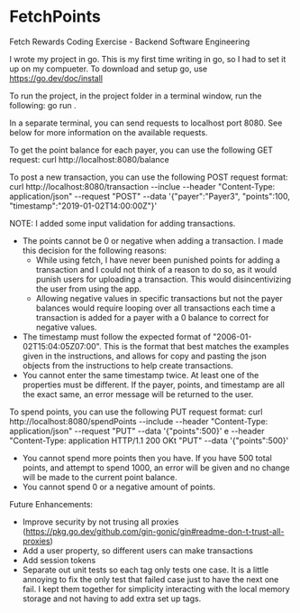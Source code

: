 # FetchPoints
Fetch Rewards Coding Exercise - Backend Software Engineering

I wrote my project in go.  This is my first time writing in go, so I had to set it up on my compueter.
To download and setup go, use https://go.dev/doc/install

To run the project, in the project folder in a terminal window, run the following:
go run .

In a separate terminal, you can send requests to localhost port 8080. See below for more information on the available requests.

To get the point balance for each payer, you can use the following GET request:
curl http://localhost:8080/balance

To post a new transaction, you can use the following POST request format:
curl http://localhost:8080/transaction --inclue --header "Content-Type: application/json" --request "POST" --data '{"payer":"Payer3", "points":100,  "timestamp":"2019-01-02T14:00:00Z"}'

NOTE: I added some input validation for adding transactions.
- The points cannot be 0 or negative when adding a transaction. I made this decision for the following reasons:
	* While using fetch, I have never been punished points for adding a transaction and I could not think of a reason to do so, as it would punish users for uploading a transaction.  This would disincentivizing the user from using the app.
	* Allowing negative values in specific transactions but not the payer balances would require looping over all transactions each time a transaction is added for a payer with a 0 balance to correct for negative values.  
- The timestamp must follow the expected format of "2006-01-02T15:04:05Z07:00".  This is the format that best matches the examples given in the instructions, and allows for copy and pasting the json objects from the instructions to help create transactions. 
- You cannot enter the same timestamp twice.  At least one of the properties must be different.  If the payer, points, and timestamp are all the exact same, an error message will be returned to the user.

To spend points, you can use the following PUT request format:
curl http://localhost:8080/spendPoints --include --header "Content-Type: application/json" --request "PUT" --data '{"points":500}' e --header "Content-Type: application
HTTP/1.1 200 OKt "PUT" --data '{"points":500}'

- You cannot spend more points then you have.  If you have 500 total points, and attempt to spend 1000, an error will be given and no change will be made to the current point balance.
- You cannot spend 0 or a negative amount of points.

Future Enhancements:
- Improve security by not trusing all proxies (https://pkg.go.dev/github.com/gin-gonic/gin#readme-don-t-trust-all-proxies)
- Add a user property, so different users can make transactions 
- Add session tokens
- Separate out unit tests so each tag only tests one case.  It is a little annoying to fix the only test that failed case just to have the next one fail.  I kept them together for simplicity interacting with the local memory storage and not having to add extra set up tags.
